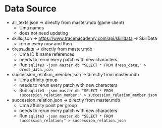 # Data Source

- all_texts.json -> directly from master.mdb (game client)
  - Uma names
  - does not need updating
- skills.json -> https://www.tracenacademy.com/api/skilldata -> SkillData
  - rerun every now and then
- dress_data -> directly from master.mdb
  - Uma ID & name references
  - needs to rerun every patch with new characters
  - Run `sqlite3 -json master.db "SELECT * FROM dress_data;" > dress_data.json`
- succession_relation_member.json -> directly from master.mdb
  - Uma affinity group
  - needs to rerun every patch with new characters
  - Run `sqlite3 -json master.db "SELECT * FROM succession_relation_member;" > succession_relation_member.json`
- succession_relation.json -> directly from master.mdb
  - Uma affinity point per group
  - needs to rerun every patch with new characters
  - Run `sqlite3 -json master.db "SELECT * FROM succession_relation;" > succession_relation.json`
